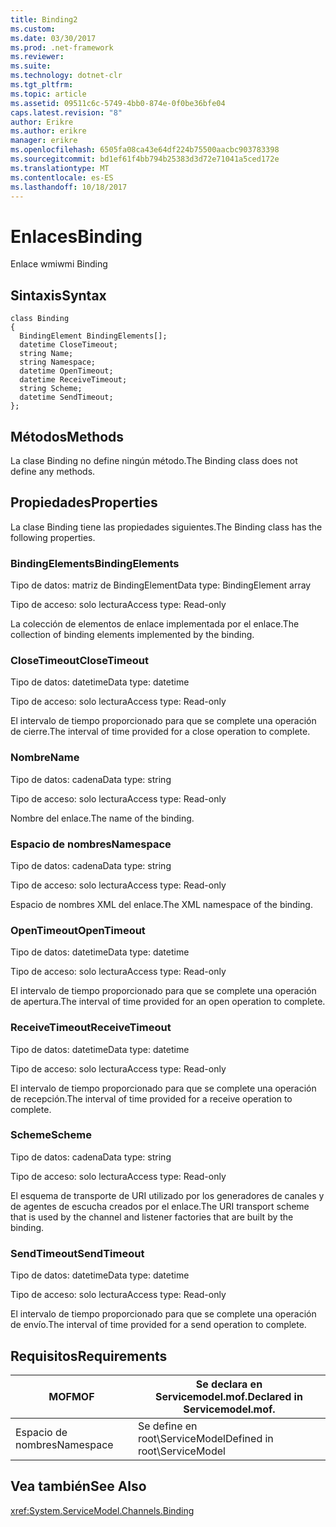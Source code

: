 ```yaml
---
title: Binding2
ms.custom: 
ms.date: 03/30/2017
ms.prod: .net-framework
ms.reviewer: 
ms.suite: 
ms.technology: dotnet-clr
ms.tgt_pltfrm: 
ms.topic: article
ms.assetid: 09511c6c-5749-4bb0-874e-0f0be36bfe04
caps.latest.revision: "8"
author: Erikre
ms.author: erikre
manager: erikre
ms.openlocfilehash: 6505fa08ca43e64df224b75500aacbc903783398
ms.sourcegitcommit: bd1ef61f4bb794b25383d3d72e71041a5ced172e
ms.translationtype: MT
ms.contentlocale: es-ES
ms.lasthandoff: 10/18/2017
---
```

# <a name="binding"></a><span data-ttu-id="2947d-102">Enlaces</span><span class="sxs-lookup"><span data-stu-id="2947d-102">Binding</span></span>
<span data-ttu-id="2947d-103">Enlace wmi</span><span class="sxs-lookup"><span data-stu-id="2947d-103">wmi Binding</span></span>  
  
## <a name="syntax"></a><span data-ttu-id="2947d-104">Sintaxis</span><span class="sxs-lookup"><span data-stu-id="2947d-104">Syntax</span></span>  
  
```  
class Binding  
{  
  BindingElement BindingElements[];  
  datetime CloseTimeout;  
  string Name;  
  string Namespace;  
  datetime OpenTimeout;  
  datetime ReceiveTimeout;  
  string Scheme;  
  datetime SendTimeout;  
};  
```  
  
## <a name="methods"></a><span data-ttu-id="2947d-105">Métodos</span><span class="sxs-lookup"><span data-stu-id="2947d-105">Methods</span></span>  
 <span data-ttu-id="2947d-106">La clase Binding no define ningún método.</span><span class="sxs-lookup"><span data-stu-id="2947d-106">The Binding class does not define any methods.</span></span>  
  
## <a name="properties"></a><span data-ttu-id="2947d-107">Propiedades</span><span class="sxs-lookup"><span data-stu-id="2947d-107">Properties</span></span>  
 <span data-ttu-id="2947d-108">La clase Binding tiene las propiedades siguientes.</span><span class="sxs-lookup"><span data-stu-id="2947d-108">The Binding class has the following properties.</span></span>  
  
### <a name="bindingelements"></a><span data-ttu-id="2947d-109">BindingElements</span><span class="sxs-lookup"><span data-stu-id="2947d-109">BindingElements</span></span>  
 <span data-ttu-id="2947d-110">Tipo de datos: matriz de BindingElement</span><span class="sxs-lookup"><span data-stu-id="2947d-110">Data type: BindingElement array</span></span>  
  
 <span data-ttu-id="2947d-111">Tipo de acceso: solo lectura</span><span class="sxs-lookup"><span data-stu-id="2947d-111">Access type: Read-only</span></span>  
  
 <span data-ttu-id="2947d-112">La colección de elementos de enlace implementada por el enlace.</span><span class="sxs-lookup"><span data-stu-id="2947d-112">The collection of binding elements implemented by the binding.</span></span>  
  
### <a name="closetimeout"></a><span data-ttu-id="2947d-113">CloseTimeout</span><span class="sxs-lookup"><span data-stu-id="2947d-113">CloseTimeout</span></span>  
 <span data-ttu-id="2947d-114">Tipo de datos: datetime</span><span class="sxs-lookup"><span data-stu-id="2947d-114">Data type: datetime</span></span>  
  
 <span data-ttu-id="2947d-115">Tipo de acceso: solo lectura</span><span class="sxs-lookup"><span data-stu-id="2947d-115">Access type: Read-only</span></span>  
  
 <span data-ttu-id="2947d-116">El intervalo de tiempo proporcionado para que se complete una operación de cierre.</span><span class="sxs-lookup"><span data-stu-id="2947d-116">The interval of time provided for a close operation to complete.</span></span>  
  
### <a name="name"></a><span data-ttu-id="2947d-117">Nombre</span><span class="sxs-lookup"><span data-stu-id="2947d-117">Name</span></span>  
 <span data-ttu-id="2947d-118">Tipo de datos: cadena</span><span class="sxs-lookup"><span data-stu-id="2947d-118">Data type: string</span></span>  
  
 <span data-ttu-id="2947d-119">Tipo de acceso: solo lectura</span><span class="sxs-lookup"><span data-stu-id="2947d-119">Access type: Read-only</span></span>  
  
 <span data-ttu-id="2947d-120">Nombre del enlace.</span><span class="sxs-lookup"><span data-stu-id="2947d-120">The name of the binding.</span></span>  
  
### <a name="namespace"></a><span data-ttu-id="2947d-121">Espacio de nombres</span><span class="sxs-lookup"><span data-stu-id="2947d-121">Namespace</span></span>  
 <span data-ttu-id="2947d-122">Tipo de datos: cadena</span><span class="sxs-lookup"><span data-stu-id="2947d-122">Data type: string</span></span>  
  
 <span data-ttu-id="2947d-123">Tipo de acceso: solo lectura</span><span class="sxs-lookup"><span data-stu-id="2947d-123">Access type: Read-only</span></span>  
  
 <span data-ttu-id="2947d-124">Espacio de nombres XML del enlace.</span><span class="sxs-lookup"><span data-stu-id="2947d-124">The XML namespace of the binding.</span></span>  
  
### <a name="opentimeout"></a><span data-ttu-id="2947d-125">OpenTimeout</span><span class="sxs-lookup"><span data-stu-id="2947d-125">OpenTimeout</span></span>  
 <span data-ttu-id="2947d-126">Tipo de datos: datetime</span><span class="sxs-lookup"><span data-stu-id="2947d-126">Data type: datetime</span></span>  
  
 <span data-ttu-id="2947d-127">Tipo de acceso: solo lectura</span><span class="sxs-lookup"><span data-stu-id="2947d-127">Access type: Read-only</span></span>  
  
 <span data-ttu-id="2947d-128">El intervalo de tiempo proporcionado para que se complete una operación de apertura.</span><span class="sxs-lookup"><span data-stu-id="2947d-128">The interval of time provided for an open operation to complete.</span></span>  
  
### <a name="receivetimeout"></a><span data-ttu-id="2947d-129">ReceiveTimeout</span><span class="sxs-lookup"><span data-stu-id="2947d-129">ReceiveTimeout</span></span>  
 <span data-ttu-id="2947d-130">Tipo de datos: datetime</span><span class="sxs-lookup"><span data-stu-id="2947d-130">Data type: datetime</span></span>  
  
 <span data-ttu-id="2947d-131">Tipo de acceso: solo lectura</span><span class="sxs-lookup"><span data-stu-id="2947d-131">Access type: Read-only</span></span>  
  
 <span data-ttu-id="2947d-132">El intervalo de tiempo proporcionado para que se complete una operación de recepción.</span><span class="sxs-lookup"><span data-stu-id="2947d-132">The interval of time provided for a receive operation to complete.</span></span>  
  
### <a name="scheme"></a><span data-ttu-id="2947d-133">Scheme</span><span class="sxs-lookup"><span data-stu-id="2947d-133">Scheme</span></span>  
 <span data-ttu-id="2947d-134">Tipo de datos: cadena</span><span class="sxs-lookup"><span data-stu-id="2947d-134">Data type: string</span></span>  
  
 <span data-ttu-id="2947d-135">Tipo de acceso: solo lectura</span><span class="sxs-lookup"><span data-stu-id="2947d-135">Access type: Read-only</span></span>  
  
 <span data-ttu-id="2947d-136">El esquema de transporte de URI utilizado por los generadores de canales y de agentes de escucha creados por el enlace.</span><span class="sxs-lookup"><span data-stu-id="2947d-136">The URI transport scheme that is used by the channel and listener factories that are built by the binding.</span></span>  
  
### <a name="sendtimeout"></a><span data-ttu-id="2947d-137">SendTimeout</span><span class="sxs-lookup"><span data-stu-id="2947d-137">SendTimeout</span></span>  
 <span data-ttu-id="2947d-138">Tipo de datos: datetime</span><span class="sxs-lookup"><span data-stu-id="2947d-138">Data type: datetime</span></span>  
  
 <span data-ttu-id="2947d-139">Tipo de acceso: solo lectura</span><span class="sxs-lookup"><span data-stu-id="2947d-139">Access type: Read-only</span></span>  
  
 <span data-ttu-id="2947d-140">El intervalo de tiempo proporcionado para que se complete una operación de envío.</span><span class="sxs-lookup"><span data-stu-id="2947d-140">The interval of time provided for a send operation to complete.</span></span>  
  
## <a name="requirements"></a><span data-ttu-id="2947d-141">Requisitos</span><span class="sxs-lookup"><span data-stu-id="2947d-141">Requirements</span></span>  
  
|<span data-ttu-id="2947d-142">MOF</span><span class="sxs-lookup"><span data-stu-id="2947d-142">MOF</span></span>|<span data-ttu-id="2947d-143">Se declara en Servicemodel.mof.</span><span class="sxs-lookup"><span data-stu-id="2947d-143">Declared in Servicemodel.mof.</span></span>|  
|---------|-----------------------------------|  
|<span data-ttu-id="2947d-144">Espacio de nombres</span><span class="sxs-lookup"><span data-stu-id="2947d-144">Namespace</span></span>|<span data-ttu-id="2947d-145">Se define en root\ServiceModel</span><span class="sxs-lookup"><span data-stu-id="2947d-145">Defined in root\ServiceModel</span></span>|  
  
## <a name="see-also"></a><span data-ttu-id="2947d-146">Vea también</span><span class="sxs-lookup"><span data-stu-id="2947d-146">See Also</span></span>  
 <xref:System.ServiceModel.Channels.Binding>
